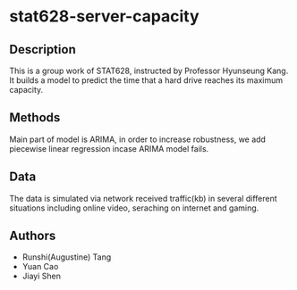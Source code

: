 # stat628-server-capacity

## Description
This is a group work of STAT628, instructed by Professor Hyunseung Kang. It builds a model to predict the time that a hard drive reaches its maximum capacity.

## Methods
Main part of model is ARIMA, in order to increase robustness, we add piecewise linear regression incase ARIMA model fails.

## Data
The data is simulated via network received traffic(kb) in several different situations including online video, seraching on internet and gaming.

## Authors

* Runshi(Augustine) Tang
* Yuan Cao
* Jiayi Shen
